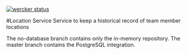 [![wercker status](https://app.wercker.com/status/ed6457ee0f885cd9008275b9c0a52bae/s/master "wercker status")](https://app.wercker.com/project/byKey/ed6457ee0f885cd9008275b9c0a52bae)

#Location Service
Service to keep a historical record of team member locations

The no-database branch contains only the in-memory repository. The master branch contains the PostgreSQL integration.
